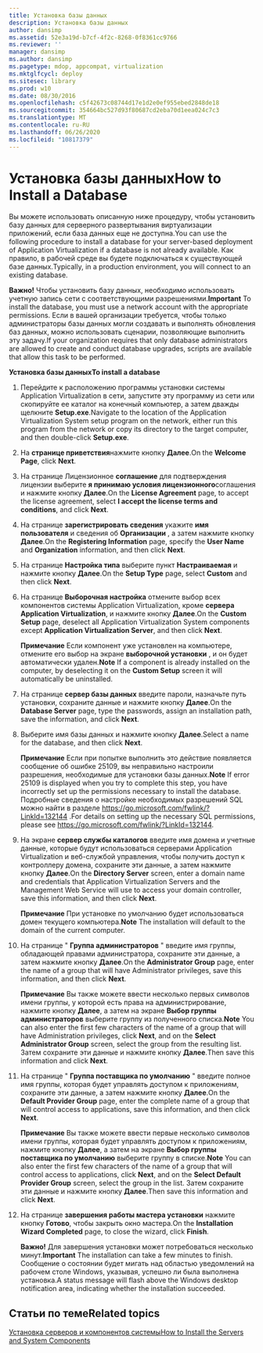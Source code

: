 ```yaml
---
title: Установка базы данных
description: Установка базы данных
author: dansimp
ms.assetid: 52e3a19d-b7cf-4f2c-8268-0f8361cc9766
ms.reviewer: ''
manager: dansimp
ms.author: dansimp
ms.pagetype: mdop, appcompat, virtualization
ms.mktglfcycl: deploy
ms.sitesec: library
ms.prod: w10
ms.date: 08/30/2016
ms.openlocfilehash: c5f42673c08744d17e1d2e0ef955ebed2848de18
ms.sourcegitcommit: 354664bc527d93f80687cd2eba70d1eea024c7c3
ms.translationtype: MT
ms.contentlocale: ru-RU
ms.lasthandoff: 06/26/2020
ms.locfileid: "10817379"
---
```

# <span data-ttu-id="23614-103">Установка базы данных</span><span class="sxs-lookup"><span data-stu-id="23614-103">How to Install a Database</span></span>


<span data-ttu-id="23614-104">Вы можете использовать описанную ниже процедуру, чтобы установить базу данных для серверного развертывания виртуализации приложений, если база данных еще не доступна.</span><span class="sxs-lookup"><span data-stu-id="23614-104">You can use the following procedure to install a database for your server-based deployment of Application Virtualization if a database is not already available.</span></span> <span data-ttu-id="23614-105">Как правило, в рабочей среде вы будете подключаться к существующей базе данных.</span><span class="sxs-lookup"><span data-stu-id="23614-105">Typically, in a production environment, you will connect to an existing database.</span></span>

<span data-ttu-id="23614-106">**Важно!**  Чтобы установить базу данных, необходимо использовать учетную запись сети с соответствующими разрешениями.</span><span class="sxs-lookup"><span data-stu-id="23614-106">**Important** To install the database, you must use a network account with the appropriate permissions.</span></span> <span data-ttu-id="23614-107">Если в вашей организации требуется, чтобы только администраторы базы данных могли создавать и выполнять обновления баз данных, можно использовать сценарии, позволяющие выполнить эту задачу.</span><span class="sxs-lookup"><span data-stu-id="23614-107">If your organization requires that only database administrators are allowed to create and conduct database upgrades, scripts are available that allow this task to be performed.</span></span>

 

**<span data-ttu-id="23614-108">Установка базы данных</span><span class="sxs-lookup"><span data-stu-id="23614-108">To install a database</span></span>**

1.  <span data-ttu-id="23614-109">Перейдите к расположению программы установки системы Application Virtualization в сети, запустите эту программу из сети или скопируйте ее каталог на конечный компьютер, а затем дважды щелкните **Setup.exe**.</span><span class="sxs-lookup"><span data-stu-id="23614-109">Navigate to the location of the Application Virtualization System setup program on the network, either run this program from the network or copy its directory to the target computer, and then double-click **Setup.exe**.</span></span>

2.  <span data-ttu-id="23614-110">На **странице приветствия**нажмите кнопку **Далее**.</span><span class="sxs-lookup"><span data-stu-id="23614-110">On the **Welcome Page**, click **Next**.</span></span>

3.  <span data-ttu-id="23614-111">На странице Лицензионное **соглашение** для подтверждения лицензии выберите **я принимаю условия лицензионного**соглашения и нажмите кнопку **Далее**.</span><span class="sxs-lookup"><span data-stu-id="23614-111">On the **License Agreement** page, to accept the license agreement, select **I accept the license terms and conditions**, and click **Next**.</span></span>

4.  <span data-ttu-id="23614-112">На странице **зарегистрировать сведения** укажите **имя пользователя** и сведения об **Организации** , а затем нажмите кнопку **Далее**.</span><span class="sxs-lookup"><span data-stu-id="23614-112">On the **Registering Information** page, specify the **User Name** and **Organization** information, and then click **Next**.</span></span>

5.  <span data-ttu-id="23614-113">На странице **Настройка типа** выберите пункт **Настраиваемая** и нажмите кнопку **Далее**.</span><span class="sxs-lookup"><span data-stu-id="23614-113">On the **Setup Type** page, select **Custom** and then click **Next**.</span></span>

6.  <span data-ttu-id="23614-114">На странице **Выборочная настройка** отмените выбор всех компонентов системы Application Virtualization, кроме **сервера Application Virtualization**, и нажмите кнопку **Далее**.</span><span class="sxs-lookup"><span data-stu-id="23614-114">On the **Custom Setup** page, deselect all Application Virtualization System components except **Application Virtualization Server**, and then click **Next**.</span></span>

    <span data-ttu-id="23614-115">**Примечание**  Если компонент уже установлен на компьютере, отмените его выбор на экране **выборочной установки** , и он будет автоматически удален.</span><span class="sxs-lookup"><span data-stu-id="23614-115">**Note** If a component is already installed on the computer, by deselecting it on the **Custom Setup** screen it will automatically be uninstalled.</span></span>

     

7.  <span data-ttu-id="23614-116">На странице **сервер базы данных** введите пароли, назначьте путь установки, сохраните данные и нажмите кнопку **Далее**.</span><span class="sxs-lookup"><span data-stu-id="23614-116">On the **Database Server** page, type the passwords, assign an installation path, save the information, and click **Next**.</span></span>

8.  <span data-ttu-id="23614-117">Выберите имя базы данных и нажмите кнопку **Далее**.</span><span class="sxs-lookup"><span data-stu-id="23614-117">Select a name for the database, and then click **Next**.</span></span>

    <span data-ttu-id="23614-118">**Примечание**  Если при попытке выполнить это действие появляется сообщение об ошибке 25109, вы неправильно настроили разрешения, необходимые для установки базы данных.</span><span class="sxs-lookup"><span data-stu-id="23614-118">**Note** If error 25109 is displayed when you try to complete this step, you have incorrectly set up the permissions necessary to install the database.</span></span> <span data-ttu-id="23614-119">Подробные сведения о настройке необходимых разрешений SQL можно найти в разделе <https://go.microsoft.com/fwlink/?LinkId=132144> .</span><span class="sxs-lookup"><span data-stu-id="23614-119">For details on setting up the necessary SQL permissions, please see <https://go.microsoft.com/fwlink/?LinkId=132144>.</span></span>

     

9.  <span data-ttu-id="23614-120">На экране **сервер службы каталогов** введите имя домена и учетные данные, которые будут использоваться серверами Application Virtualization и веб-службой управления, чтобы получить доступ к контроллеру домена, сохраните эти данные, а затем нажмите кнопку **Далее**.</span><span class="sxs-lookup"><span data-stu-id="23614-120">On the **Directory Server** screen, enter a domain name and credentials that Application Virtualization Servers and the Management Web Service will use to access your domain controller, save this information, and then click **Next**.</span></span>

    <span data-ttu-id="23614-121">**Примечание**  При установке по умолчанию будет использоваться домен текущего компьютера.</span><span class="sxs-lookup"><span data-stu-id="23614-121">**Note** The installation will default to the domain of the current computer.</span></span>

     

10. <span data-ttu-id="23614-122">На странице " **Группа администраторов** " введите имя группы, обладающей правами администратора, сохраните эти данные, а затем нажмите кнопку **Далее**.</span><span class="sxs-lookup"><span data-stu-id="23614-122">On the **Administrator Group** page, enter the name of a group that will have Administrator privileges, save this information, and then click **Next**.</span></span>

    <span data-ttu-id="23614-123">**Примечание**  Вы также можете ввести несколько первых символов имени группы, у которой есть права на администрирование, нажмите кнопку **Далее**, а затем на экране **Выбор группы администраторов** выберите группу из полученного списка.</span><span class="sxs-lookup"><span data-stu-id="23614-123">**Note** You can also enter the first few characters of the name of a group that will have Administration privileges, click **Next**, and on the **Select Administrator Group** screen, select the group from the resulting list.</span></span> <span data-ttu-id="23614-124">Затем сохраните эти данные и нажмите кнопку **Далее**.</span><span class="sxs-lookup"><span data-stu-id="23614-124">Then save this information and click **Next**.</span></span>

     

11. <span data-ttu-id="23614-125">На странице " **Группа поставщика по умолчанию** " введите полное имя группы, которая будет управлять доступом к приложениям, сохраните эти данные, а затем нажмите кнопку **Далее**.</span><span class="sxs-lookup"><span data-stu-id="23614-125">On the **Default Provider Group** page, enter the complete name of a group that will control access to applications, save this information, and then click **Next**.</span></span>

    <span data-ttu-id="23614-126">**Примечание**  Вы также можете ввести первые несколько символов имени группы, которая будет управлять доступом к приложениям, нажмите кнопку **Далее**, а затем на экране **Выбор группы поставщика по умолчанию** выберите группу в списке.</span><span class="sxs-lookup"><span data-stu-id="23614-126">**Note** You can also enter the first few characters of the name of a group that will control access to applications, click **Next**, and on the **Select Default Provider Group** screen, select the group in the list.</span></span> <span data-ttu-id="23614-127">Затем сохраните эти данные и нажмите кнопку **Далее**.</span><span class="sxs-lookup"><span data-stu-id="23614-127">Then save this information and click **Next**.</span></span>

     

12. <span data-ttu-id="23614-128">На странице **завершения работы мастера установки** нажмите кнопку **Готово**, чтобы закрыть окно мастера.</span><span class="sxs-lookup"><span data-stu-id="23614-128">On the **Installation Wizard Completed** page, to close the wizard, click **Finish**.</span></span>

    <span data-ttu-id="23614-129">**Важно!**  Для завершения установки может потребоваться несколько минут.</span><span class="sxs-lookup"><span data-stu-id="23614-129">**Important** The installation can take a few minutes to finish.</span></span> <span data-ttu-id="23614-130">Сообщение о состоянии будет мигать над областью уведомлений на рабочем столе Windows, указывая, успешно ли была выполнена установка.</span><span class="sxs-lookup"><span data-stu-id="23614-130">A status message will flash above the Windows desktop notification area, indicating whether the installation succeeded.</span></span>

     

## <span data-ttu-id="23614-131">Статьи по теме</span><span class="sxs-lookup"><span data-stu-id="23614-131">Related topics</span></span>


[<span data-ttu-id="23614-132">Установка серверов и компонентов системы</span><span class="sxs-lookup"><span data-stu-id="23614-132">How to Install the Servers and System Components</span></span>](how-to-install-the-servers-and-system-components.md)

 

 





